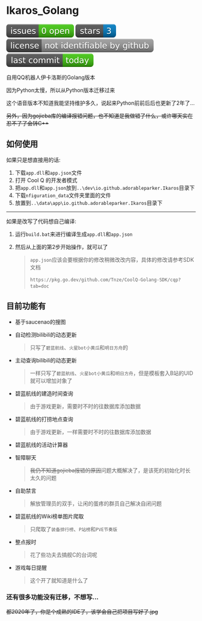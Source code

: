 # Ikaros_Golang #

[![GitHub issues](README.assets/Ikaros_Golang-1590130591581.svg)](https://github.com/AdorableParker/Ikaros_Golang/issues)
[![GitHub stars](README.assets/Ikaros_Golang.svg)](https://github.com/AdorableParker/Ikaros_Golang/stargazers)
[![GitHub license](README.assets/Ikaros_Golang-1590133851533.svg)](https://github.com/AdorableParker/Ikaros_Golang/blob/master/LICENSE)
![GitHub last commit](README.assets/Ikaros_Golang-1590133740113.svg)

自用QQ机器人伊卡洛斯的Golang版本

因为Python太慢，所以从Python版本迁移过来

这个语音版本不知道我能坚持维护多久，说起来Python前前后后也更新了2年了...

~~另外，因为gojieba库的编译报错问题，也不知道是我做错了什么，或许哪天实在忍不了了会转C++~~

## 如何使用 ##
如果只是想直接用的话:

1.  下载`app.dll`和`app.json`文件
2.  打开 Cool Q 的开发者模式
3.  把`app.dll`和`app.json`放到`..\dev\io.github.adorableparker.Ikaros`目录下
4.  下载`nfiguration_data`文件夹里面的文件
5.  放置到`..\data\app\io.github.adorableparker.Ikaros`目录下

---

如果是改写了代码想自己编译:

1.  运行`build.bat`来进行编译生成`app.dll`和`app.json`

2.  然后从上面的第2步开始操作，就可以了

    >   `app.json`应该会要根据你的修改稍微改改内容，具体的修改请参考SDK文档
    >
    >   `https://pkg.go.dev/github.com/Tnze/CoolQ-Golang-SDK/cqp?tab=doc`



## 目前功能有 ##

* 基于saucenao的搜图
* 自动检测bilibili的动态更新
  
    > 只写了`碧蓝航线`、`火星bot小黄瓜`和`明日方舟`的
* 主动查询bilibili的动态更新
  
    > 一样只写了`碧蓝航线`、`火星bot小黄瓜`和`明日方舟`，但是模板套入B站的UID就可以增加对象了
* 碧蓝航线的建造时间查询
  
    > 由于游戏更新，需要时不时的往数据库添加数据
* 碧蓝航线的打捞地点查询
  
    > 由于游戏更新，一样需要时不时的往数据库添加数据
* 碧蓝航线的活动计算器
* 智障聊天
  
    > ~~我仍不知道gojieba报错的原因~~问题大概解决了，是该死的初始化时长太久的问题
* 自助禁言
  
    > 解放管理员的双手，让闲的蛋疼的群员自己解决自闭问题
* 碧蓝航线的Wiki榜单图片爬取
  
    > 只爬取了`装备排行榜`、`P站榜`和`PVE节奏版`
* 整点报时
  
    > 花了些功夫去搞舰C的台词呢
* 游戏每日提醒
  
    > 这个开了就知道是什么了

### 还有很多功能没有迁移，不想写... ###
~~都2020年了，你是个成熟的IDE了，该学会自己把项目写好了.jpg~~
